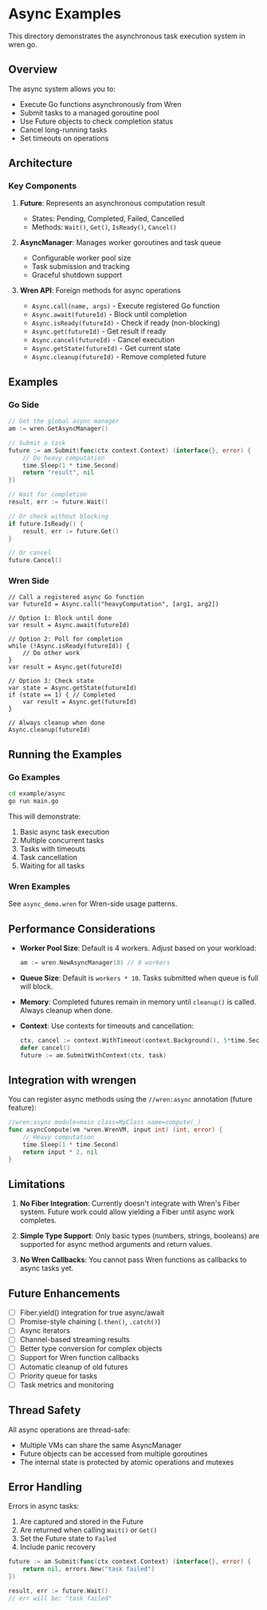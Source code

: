 # Async Examples

This directory demonstrates the asynchronous task execution system in wren.go.

## Overview

The async system allows you to:
- Execute Go functions asynchronously from Wren
- Submit tasks to a managed goroutine pool
- Use Future objects to check completion status
- Cancel long-running tasks
- Set timeouts on operations

## Architecture

### Key Components

1. **Future**: Represents an asynchronous computation result
   - States: Pending, Completed, Failed, Cancelled
   - Methods: `Wait()`, `Get()`, `IsReady()`, `Cancel()`

2. **AsyncManager**: Manages worker goroutines and task queue
   - Configurable worker pool size
   - Task submission and tracking
   - Graceful shutdown support

3. **Wren API**: Foreign methods for async operations
   - `Async.call(name, args)` - Execute registered Go function
   - `Async.await(futureId)` - Block until completion
   - `Async.isReady(futureId)` - Check if ready (non-blocking)
   - `Async.get(futureId)` - Get result if ready
   - `Async.cancel(futureId)` - Cancel execution
   - `Async.getState(futureId)` - Get current state
   - `Async.cleanup(futureId)` - Remove completed future

## Examples

### Go Side

```go
// Get the global async manager
am := wren.GetAsyncManager()

// Submit a task
future := am.Submit(func(ctx context.Context) (interface{}, error) {
    // Do heavy computation
    time.Sleep(1 * time.Second)
    return "result", nil
})

// Wait for completion
result, err := future.Wait()

// Or check without blocking
if future.IsReady() {
    result, err := future.Get()
}

// Or cancel
future.Cancel()
```

### Wren Side

```wren
// Call a registered async Go function
var futureId = Async.call("heavyComputation", [arg1, arg2])

// Option 1: Block until done
var result = Async.await(futureId)

// Option 2: Poll for completion
while (!Async.isReady(futureId)) {
    // Do other work
}
var result = Async.get(futureId)

// Option 3: Check state
var state = Async.getState(futureId)
if (state == 1) { // Completed
    var result = Async.get(futureId)
}

// Always cleanup when done
Async.cleanup(futureId)
```

## Running the Examples

### Go Examples
```bash
cd example/async
go run main.go
```

This will demonstrate:
1. Basic async task execution
2. Multiple concurrent tasks
3. Tasks with timeouts
4. Task cancellation
5. Waiting for all tasks

### Wren Examples

See `async_demo.wren` for Wren-side usage patterns.

## Performance Considerations

- **Worker Pool Size**: Default is 4 workers. Adjust based on your workload:
  ```go
  am := wren.NewAsyncManager(8) // 8 workers
  ```

- **Queue Size**: Default is `workers * 10`. Tasks submitted when queue is full will block.

- **Memory**: Completed futures remain in memory until `cleanup()` is called. Always cleanup when done.

- **Context**: Use contexts for timeouts and cancellation:
  ```go
  ctx, cancel := context.WithTimeout(context.Background(), 5*time.Second)
  defer cancel()
  future := am.SubmitWithContext(ctx, task)
  ```

## Integration with wrengen

You can register async methods using the `//wren:async` annotation (future feature):

```go
//wren:async module=main class=MyClass name=compute(_)
func asyncCompute(vm *wren.WrenVM, input int) (int, error) {
    // Heavy computation
    time.Sleep(1 * time.Second)
    return input * 2, nil
}
```

## Limitations

1. **No Fiber Integration**: Currently doesn't integrate with Wren's Fiber system. Future work could allow yielding a Fiber until async work completes.

2. **Simple Type Support**: Only basic types (numbers, strings, booleans) are supported for async method arguments and return values.

3. **No Wren Callbacks**: You cannot pass Wren functions as callbacks to async tasks yet.

## Future Enhancements

- [ ] Fiber.yield() integration for true async/await
- [ ] Promise-style chaining (`.then()`, `.catch()`)
- [ ] Async iterators
- [ ] Channel-based streaming results
- [ ] Better type conversion for complex objects
- [ ] Support for Wren function callbacks
- [ ] Automatic cleanup of old futures
- [ ] Priority queue for tasks
- [ ] Task metrics and monitoring

## Thread Safety

All async operations are thread-safe:
- Multiple VMs can share the same AsyncManager
- Future objects can be accessed from multiple goroutines
- The internal state is protected by atomic operations and mutexes

## Error Handling

Errors in async tasks:
1. Are captured and stored in the Future
2. Are returned when calling `Wait()` or `Get()`
3. Set the Future state to `Failed`
4. Include panic recovery

```go
future := am.Submit(func(ctx context.Context) (interface{}, error) {
    return nil, errors.New("task failed")
})

result, err := future.Wait()
// err will be: "task failed"
```
